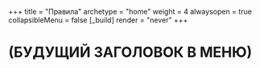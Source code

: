 +++
title = "Правила"
archetype = "home"
weight = 4
alwaysopen = true
collapsibleMenu = false
[_build]
render = "never"
+++

# (БУДУЩИЙ ЗАГОЛОВОК В МЕНЮ)